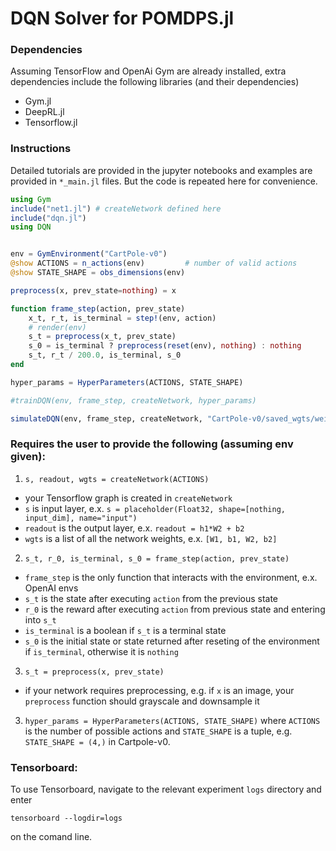 # DQN Solver for POMDPS.jl

### Dependencies

Assuming TensorFlow and OpenAi Gym are already installed, extra dependencies include the following libraries (and their dependencies)

- Gym.jl
- DeepRL.jl
- Tensorflow.jl

### Instructions

Detailed tutorials are provided in the jupyter notebooks and examples are provided in `*_main.jl` files. But the code is repeated here for convenience.

```julia
using Gym
include("net1.jl") # createNetwork defined here
include("dqn.jl")
using DQN


env = GymEnvironment("CartPole-v0")
@show ACTIONS = n_actions(env)         # number of valid actions
@show STATE_SHAPE = obs_dimensions(env)

preprocess(x, prev_state=nothing) = x

function frame_step(action, prev_state)
    x_t, r_t, is_terminal = step!(env, action)
    # render(env)
    s_t = preprocess(x_t, prev_state)
    s_0 = is_terminal ? preprocess(reset(env), nothing) : nothing
    s_t, r_t / 200.0, is_terminal, s_0
end

hyper_params = HyperParameters(ACTIONS, STATE_SHAPE)

#trainDQN(env, frame_step, createNetwork, hyper_params)

simulateDQN(env, frame_step, createNetwork, "CartPole-v0/saved_wgts/weights-2000", 2, hyper_params)
```


### Requires the user to provide the following (assuming env given):
1. `s, readout, wgts = createNetwork(ACTIONS)`
  * your Tensorflow graph is created in `createNetwork`
  * `s` is input layer, e.x. `s = placeholder(Float32, shape=[nothing, input_dim], name="input")`
  * `readout` is the output layer, e.x. `readout = h1*W2 + b2`
  * `wgts` is a list of all the network weights, e.x. `[W1, b1, W2, b2]`
2. `s_t, r_0, is_terminal, s_0 = frame_step(action, prev_state)`
  * `frame_step` is the only function that interacts with the environment, e.x. OpenAI envs
  * `s_t` is the state after executing `action` from the previous state
  * `r_0` is the reward after executing `action` from previous state and entering into `s_t`
  * `is_terminal` is a boolean if `s_t` is a terminal state
  * `s_0` is the initial state or state returned after reseting of the environment if `is_terminal`, otherwise it is `nothing`
3. `s_t = preprocess(x, prev_state)`
  * if your network requires preprocessing, e.g. if `x` is an image, your `preprocess` function should grayscale and downsample it
3. `hyper_params = HyperParameters(ACTIONS, STATE_SHAPE)` where `ACTIONS` is the number of possible actions and `STATE_SHAPE` is a tuple, e.g. `STATE_SHAPE = (4,)` in Cartpole-v0.


### Tensorboard:

To use Tensorboard, navigate to the relevant experiment `logs` directory and enter

`tensorboard --logdir=logs`

on the comand line.

